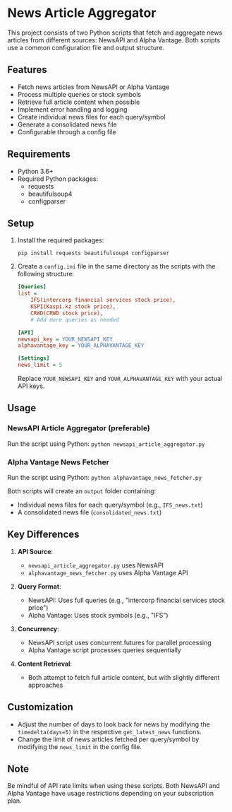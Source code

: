 # News Article Aggregator

This project consists of two Python scripts that fetch and aggregate news articles from different sources: NewsAPI and Alpha Vantage. Both scripts use a common configuration file and output structure.

## Features

- Fetch news articles from NewsAPI or Alpha Vantage
- Process multiple queries or stock symbols
- Retrieve full article content when possible
- Implement error handling and logging
- Create individual news files for each query/symbol
- Generate a consolidated news file
- Configurable through a config file

## Requirements

- Python 3.6+
- Required Python packages:
  - requests
  - beautifulsoup4
  - configparser

## Setup

1. Install the required packages:
   ```
   pip install requests beautifulsoup4 configparser
   ```

2. Create a `config.ini` file in the same directory as the scripts with the following structure:
   ```ini
   [Queries]
   list = 
       IFS(intercorp financial services stock price),
       KSPI(Kaspi.kz stock price),
       CRWD(CRWD stock price),
       # Add more queries as needed

   [API]
   newsapi_key = YOUR_NEWSAPI_KEY
   alphavantage_key = YOUR_ALPHAVANTAGE_KEY

   [Settings]
   news_limit = 5
   ```
   Replace `YOUR_NEWSAPI_KEY` and `YOUR_ALPHAVANTAGE_KEY` with your actual API keys.

## Usage

### NewsAPI Article Aggregator (preferable)

Run the script using Python:
    ```
    python newsapi_article_aggregator.py
    ```

### Alpha Vantage News Fetcher

Run the script using Python:
    ```
    python alphavantage_news_fetcher.py
    ```

Both scripts will create an `output` folder containing:
- Individual news files for each query/symbol (e.g., `IFS_news.txt`)
- A consolidated news file (`consolidated_news.txt`)

## Key Differences

1. **API Source**: 
   - `newsapi_article_aggregator.py` uses NewsAPI
   - `alphavantage_news_fetcher.py` uses Alpha Vantage API

2. **Query Format**:
   - NewsAPI: Uses full queries (e.g., "intercorp financial services stock price")
   - Alpha Vantage: Uses stock symbols (e.g., "IFS")

3. **Concurrency**:
   - NewsAPI script uses concurrent.futures for parallel processing
   - Alpha Vantage script processes queries sequentially

4. **Content Retrieval**:
   - Both attempt to fetch full article content, but with slightly different approaches

## Customization

- Adjust the number of days to look back for news by modifying the `timedelta(days=5)` in the respective `get_latest_news` functions.
- Change the limit of news articles fetched per query/symbol by modifying the `news_limit` in the config file.

## Note

Be mindful of API rate limits when using these scripts. Both NewsAPI and Alpha Vantage have usage restrictions depending on your subscription plan.
